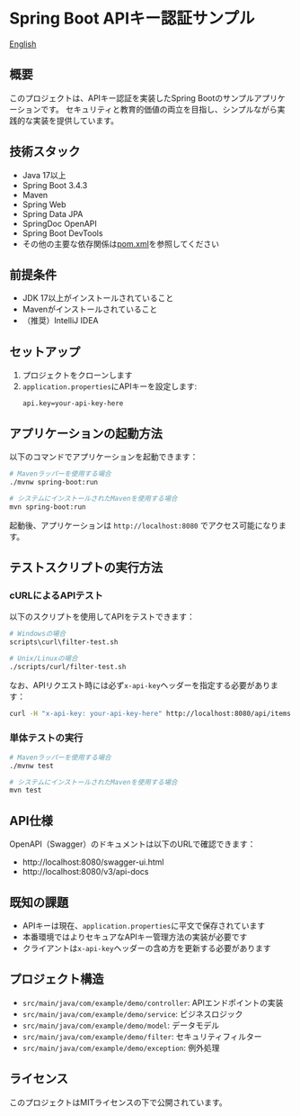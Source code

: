 # Spring Boot APIキー認証サンプル

[English](docs/README.md)

## 概要
このプロジェクトは、APIキー認証を実装したSpring Bootのサンプルアプリケーションです。
セキュリティと教育的価値の両立を目指し、シンプルながら実践的な実装を提供しています。

## 技術スタック
- Java 17以上
- Spring Boot 3.4.3
- Maven
- Spring Web
- Spring Data JPA
- SpringDoc OpenAPI
- Spring Boot DevTools
- その他の主要な依存関係は[pom.xml](pom.xml)を参照してください

## 前提条件
- JDK 17以上がインストールされていること
- Mavenがインストールされていること
- （推奨）IntelliJ IDEA

## セットアップ
1. プロジェクトをクローンします
2. `application.properties`にAPIキーを設定します:
   ```properties
   api.key=your-api-key-here
   ```

## アプリケーションの起動方法
以下のコマンドでアプリケーションを起動できます：

```bash
# Mavenラッパーを使用する場合
./mvnw spring-boot:run

# システムにインストールされたMavenを使用する場合
mvn spring-boot:run
```

起動後、アプリケーションは `http://localhost:8080` でアクセス可能になります。

## テストスクリプトの実行方法

### cURLによるAPIテスト
以下のスクリプトを使用してAPIをテストできます：

```bash
# Windowsの場合
scripts\curl\filter-test.sh

# Unix/Linuxの場合
./scripts/curl/filter-test.sh
```

なお、APIリクエスト時には必ず`x-api-key`ヘッダーを指定する必要があります：

```bash
curl -H "x-api-key: your-api-key-here" http://localhost:8080/api/items
```

### 単体テストの実行

```bash
# Mavenラッパーを使用する場合
./mvnw test

# システムにインストールされたMavenを使用する場合
mvn test
```

## API仕様
OpenAPI（Swagger）のドキュメントは以下のURLで確認できます：
- http://localhost:8080/swagger-ui.html
- http://localhost:8080/v3/api-docs

## 既知の課題
- APIキーは現在、`application.properties`に平文で保存されています
- 本番環境ではよりセキュアなAPIキー管理方法の実装が必要です
- クライアントは`x-api-key`ヘッダーの含め方を更新する必要があります

## プロジェクト構造
- `src/main/java/com/example/demo/controller`: APIエンドポイントの実装
- `src/main/java/com/example/demo/service`: ビジネスロジック
- `src/main/java/com/example/demo/model`: データモデル
- `src/main/java/com/example/demo/filter`: セキュリティフィルター
- `src/main/java/com/example/demo/exception`: 例外処理

## ライセンス
このプロジェクトはMITライセンスの下で公開されています。
